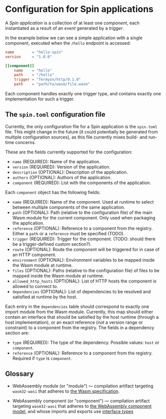 # Configuration for Spin applications

A _Spin application_ is a collection of at least one _component_, each
instantiated as a result of an _event_ generated by a _trigger_.

In the example below we can see a simple application with a single component,
executed when the `/hello` endpoint is accessed:

```toml
name        = "hello-spin"
version     = "1.0.0"

[[component]]
    name    = "hello"
    path    = "/hello"
    trigger = "fermyon/http/0.1.0"
    path    = "path/to/wasm/file.wasm"
```

Each component handles exactly one trigger type, and contains exactly one
implementation for such a trigger.

## The `spin.toml` configuration file

Currently, the only configuration file for a Spin application is the `spin.toml`
file. This might change in the future (it could potentially be generated from
multiple configuration sources), as this file currently mixes build- and
run-time concerns.

These are the fields currently supported for the configuration:

- `name` (REQUIRED): Name of the application.
- `version` (REQUIRED): Version of the application.
- `description` (OPTIONAL): Description of the application.
- `authors` (OPTIONAL): Authors of the application.
- `component` (REQUIRED): List with the components of the application.

Each `component` object has the following fields:

- `name` (REQUIRED): Name of the component. Used at runtime to select between
  multiple components of the same application.
- `path` (OPTIONAL): Path (relative to the configuration file) of the main Wasm
  module for the current component. Only used when packaging the application.
- `reference` (OPTIONAL): Reference to a component from the registry. Either a
  `path` or a `reference` must be specified (TODO).
- `trigger` (REQUIRED): Trigger for the component. (TODO: should there be a
  trigger-defined custom section?).
- `route` (OPTIONAL): Route the component will be triggered for in case of an
  HTTP component.
- `environment` (OPTIONAL): Environment variables to be mapped inside the Wasm
  module at runtime.
- `files` (OPTIONAL): Paths (relative to the configuration file) of files to be
  mapped inside the Wasm module at runtime.
- `allowed_http_hosts` (OPTIONAL): List of HTTP hosts the component is allowed
  to connect to.
- `dependencies` (OPTIONAL): List of dependencies to be resolved and satisfied
  at runtime by the host.

Each entry in the `dependencies` table should correspond to exactly one import
module from the Wasm module. Currently, this map should either contain an
interface that should be satisfied by the host runtime (through a host
implementation), or an exact reference (_not_ a version range or constraint) to
a component from the registry. The fields in a dependency section are:

- `type` (REQUIRED): The type of the dependency. Possible values: `host` or
  `component`.
- `reference` (OPTIONAL): Reference to a component from the registry. Required
  if `type` is `component`.

## Glossary

- WebAssembly module (or "module") — compilation artifact targeting
  `wasm32-wasi` that adheres to
  [the Wasm specification](https://webassembly.org/specs/).

- WebAssembly component (or "component") — compilation artifact targeting
  `wasm32-wasi` that adheres to
  [the WebAssembly component model](https://github.com/WebAssembly/component-model/blob/main/design/high-level/Goals.md),
  and whose imports and exports use
  [interface types](https://github.com/WebAssembly/interface-types)
